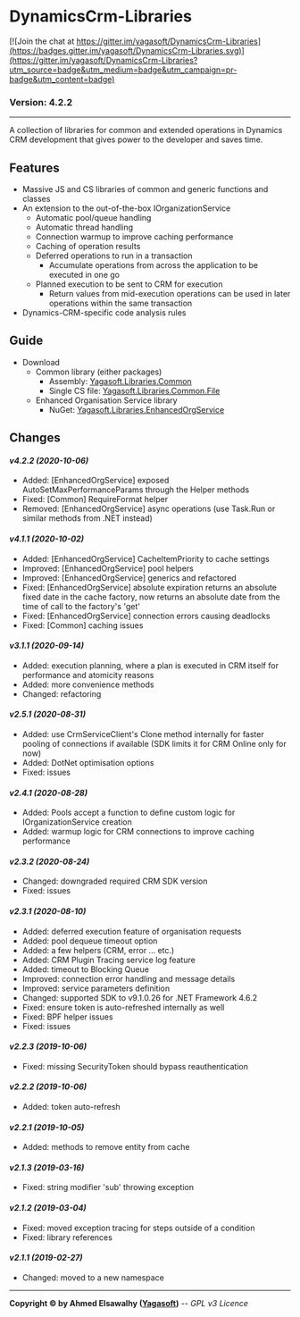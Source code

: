 # DynamicsCrm-Libraries

[![Join the chat at https://gitter.im/yagasoft/DynamicsCrm-Libraries](https://badges.gitter.im/yagasoft/DynamicsCrm-Libraries.svg)](https://gitter.im/yagasoft/DynamicsCrm-Libraries?utm_source=badge&utm_medium=badge&utm_campaign=pr-badge&utm_content=badge)

### Version: 4.2.2
---

A collection of libraries for common and extended operations in Dynamics CRM development that gives power to the developer and saves time.

## Features

  + Massive JS and CS libraries of common and generic functions and classes
  + An extension to the out-of-the-box IOrganizationService
    + Automatic pool/queue handling
    + Automatic thread handling
    + Connection warmup to improve caching performance
    + Caching of operation results
    + Deferred operations to run in a transaction
      + Accumulate operations from across the application to be executed in one go
    + Planned execution to be sent to CRM for execution
      + Return values from mid-execution operations can be used in later operations within the same transaction
  + Dynamics-CRM-specific code analysis rules

## Guide

  + Download
    + Common library (either packages)
      + Assembly: [Yagasoft.Libraries.Common](https://www.nuget.org/packages/Yagasoft.Libraries.Common)
      + Single CS file: [Yagasoft.Libraries.Common.File](https://www.nuget.org/packages/Yagasoft.Libraries.Common.File)
    + Enhanced Organisation Service library
      + NuGet: [Yagasoft.Libraries.EnhancedOrgService](https://www.nuget.org/packages/Yagasoft.Libraries.EnhancedOrgService)

## Changes

#### _v4.2.2 (2020-10-06)_
+ Added: [EnhancedOrgService] exposed AutoSetMaxPerformanceParams through the Helper methods
+ Fixed: [Common] RequireFormat helper
+ Removed: [EnhancedOrgService] async operations (use Task.Run or similar methods from .NET instead)
#### _v4.1.1 (2020-10-02)_
+ Added: [EnhancedOrgService] CacheItemPriority to cache settings
+ Improved: [EnhancedOrgService] pool helpers
+ Improved: [EnhancedOrgService] generics and refactored
+ Fixed: [EnhancedOrgService] absolute expiration returns an absolute fixed date in the cache factory, now returns an absolute date from the time of call to the factory's 'get'
+ Fixed: [EnhancedOrgService] connection errors causing deadlocks
+ Fixed: [Common] caching issues
#### _v3.1.1 (2020-09-14)_
+ Added: execution planning, where a plan is executed in CRM itself for performance and atomicity reasons
+ Added: more convenience methods
+ Changed: refactoring
#### _v2.5.1 (2020-08-31)_
+ Added: use CrmServiceClient's Clone method internally for faster pooling of connections if available (SDK limits it for CRM Online only for now)
+ Added: DotNet optimisation options
+ Fixed: issues
#### _v2.4.1 (2020-08-28)_
+ Added: Pools accept a function to define custom logic for IOrganizationService creation
+ Added: warmup logic for CRM connections to improve caching performance
#### _v2.3.2 (2020-08-24)_
+ Changed: downgraded required CRM SDK version
+ Fixed: issues
#### _v2.3.1 (2020-08-10)_
+ Added: deferred execution feature of organisation requests
+ Added: pool dequeue timeout option
+ Added: a few helpers (CRM, error ... etc.)
+ Added: CRM Plugin Tracing service log feature
+ Added: timeout to Blocking Queue
+ Improved: connection error handling and message details
+ Improved: service parameters definition
+ Changed: supported SDK to v9.1.0.26 for .NET Framework 4.6.2
+ Fixed: ensure token is auto-refreshed internally as well
+ Fixed: BPF helper issues
+ Fixed: issues
#### _v2.2.3 (2019-10-06)_
+ Fixed: missing SecurityToken should bypass reauthentication
#### _v2.2.2 (2019-10-06)_
+ Added: token auto-refresh
#### _v2.2.1 (2019-10-05)_
+ Added: methods to remove entity from cache
#### _v2.1.3 (2019-03-16)_
+ Fixed: string modifier 'sub' throwing exception
#### _v2.1.2 (2019-03-04)_
+ Fixed: moved exception tracing for steps outside of a condition
+ Fixed: library references
#### _v2.1.1 (2019-02-27)_
+ Changed: moved to a new namespace

---
**Copyright &copy; by Ahmed Elsawalhy ([Yagasoft](http://yagasoft.com))** -- _GPL v3 Licence_
